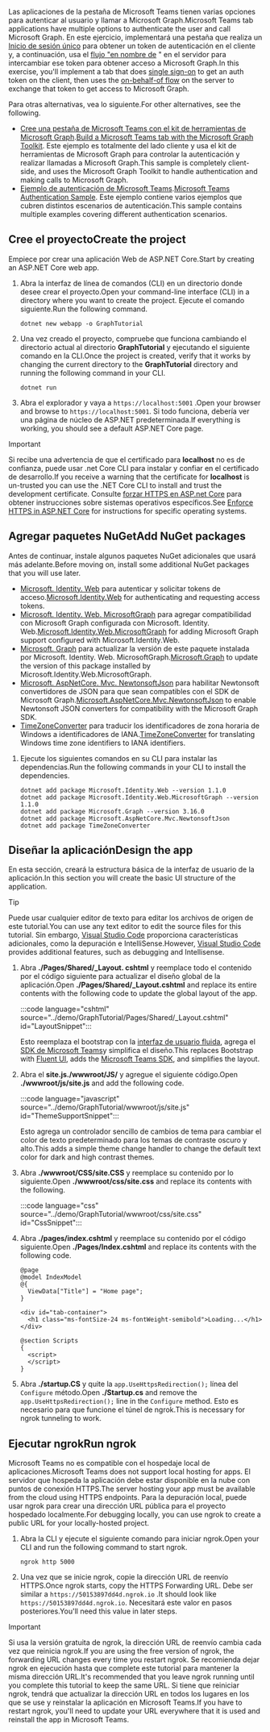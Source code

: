 <!-- markdownlint-disable MD002 MD041 -->

<span data-ttu-id="663aa-101">Las aplicaciones de la pestaña de Microsoft Teams tienen varias opciones para autenticar al usuario y llamar a Microsoft Graph.</span><span class="sxs-lookup"><span data-stu-id="663aa-101">Microsoft Teams tab applications have multiple options to authenticate the user and call Microsoft Graph.</span></span> <span data-ttu-id="663aa-102">En este ejercicio, implementará una pestaña que realiza un [Inicio de sesión único](/microsoftteams/platform/tabs/how-to/authentication/auth-aad-sso) para obtener un token de autenticación en el cliente y, a continuación, usa el [flujo "en nombre de](/azure/active-directory/develop/v2-oauth2-on-behalf-of-flow) " en el servidor para intercambiar ese token para obtener acceso a Microsoft Graph.</span><span class="sxs-lookup"><span data-stu-id="663aa-102">In this exercise, you'll implement a tab that does [single sign-on](/microsoftteams/platform/tabs/how-to/authentication/auth-aad-sso) to get an auth token on the client, then uses the [on-behalf-of flow](/azure/active-directory/develop/v2-oauth2-on-behalf-of-flow) on the server to exchange that token to get access to Microsoft Graph.</span></span>

<span data-ttu-id="663aa-103">Para otras alternativas, vea lo siguiente.</span><span class="sxs-lookup"><span data-stu-id="663aa-103">For other alternatives, see the following.</span></span>

- <span data-ttu-id="663aa-104">[Cree una pestaña de Microsoft Teams con el kit de herramientas de Microsoft Graph](/graph/toolkit/get-started/build-a-microsoft-teams-tab).</span><span class="sxs-lookup"><span data-stu-id="663aa-104">[Build a Microsoft Teams tab with the Microsoft Graph Toolkit](/graph/toolkit/get-started/build-a-microsoft-teams-tab).</span></span> <span data-ttu-id="663aa-105">Este ejemplo es totalmente del lado cliente y usa el kit de herramientas de Microsoft Graph para controlar la autenticación y realizar llamadas a Microsoft Graph.</span><span class="sxs-lookup"><span data-stu-id="663aa-105">This sample is completely client-side, and uses the Microsoft Graph Toolkit to handle authentication and making calls to Microsoft Graph.</span></span>
- <span data-ttu-id="663aa-106">[Ejemplo de autenticación de Microsoft Teams](https://github.com/OfficeDev/microsoft-teams-sample-auth-node).</span><span class="sxs-lookup"><span data-stu-id="663aa-106">[Microsoft Teams Authentication Sample](https://github.com/OfficeDev/microsoft-teams-sample-auth-node).</span></span> <span data-ttu-id="663aa-107">Este ejemplo contiene varios ejemplos que cubren distintos escenarios de autenticación.</span><span class="sxs-lookup"><span data-stu-id="663aa-107">This sample contains multiple examples covering different authentication scenarios.</span></span>

## <a name="create-the-project"></a><span data-ttu-id="663aa-108">Cree el proyecto</span><span class="sxs-lookup"><span data-stu-id="663aa-108">Create the project</span></span>

<span data-ttu-id="663aa-109">Empiece por crear una aplicación Web de ASP.NET Core.</span><span class="sxs-lookup"><span data-stu-id="663aa-109">Start by creating an ASP.NET Core web app.</span></span>

1. <span data-ttu-id="663aa-110">Abra la interfaz de línea de comandos (CLI) en un directorio donde desee crear el proyecto.</span><span class="sxs-lookup"><span data-stu-id="663aa-110">Open your command-line interface (CLI) in a directory where you want to create the project.</span></span> <span data-ttu-id="663aa-111">Ejecute el comando siguiente.</span><span class="sxs-lookup"><span data-stu-id="663aa-111">Run the following command.</span></span>

    ```Shell
    dotnet new webapp -o GraphTutorial
    ```

1. <span data-ttu-id="663aa-112">Una vez creado el proyecto, compruebe que funciona cambiando el directorio actual al directorio **GraphTutorial** y ejecutando el siguiente comando en la CLI.</span><span class="sxs-lookup"><span data-stu-id="663aa-112">Once the project is created, verify that it works by changing the current directory to the **GraphTutorial** directory and running the following command in your CLI.</span></span>

    ```Shell
    dotnet run
    ```

1. <span data-ttu-id="663aa-113">Abra el explorador y vaya a `https://localhost:5001` .</span><span class="sxs-lookup"><span data-stu-id="663aa-113">Open your browser and browse to `https://localhost:5001`.</span></span> <span data-ttu-id="663aa-114">Si todo funciona, debería ver una página de núcleo de ASP.NET predeterminada.</span><span class="sxs-lookup"><span data-stu-id="663aa-114">If everything is working, you should see a default ASP.NET Core page.</span></span>

> [!IMPORTANT]
> <span data-ttu-id="663aa-115">Si recibe una advertencia de que el certificado para **localhost** no es de confianza, puede usar .net Core CLI para instalar y confiar en el certificado de desarrollo.</span><span class="sxs-lookup"><span data-stu-id="663aa-115">If you receive a warning that the certificate for **localhost** is un-trusted you can use the .NET Core CLI to install and trust the development certificate.</span></span> <span data-ttu-id="663aa-116">Consulte [forzar HTTPS en ASP.net Core](/aspnet/core/security/enforcing-ssl?view=aspnetcore-3.1) para obtener instrucciones sobre sistemas operativos específicos.</span><span class="sxs-lookup"><span data-stu-id="663aa-116">See [Enforce HTTPS in ASP.NET Core](/aspnet/core/security/enforcing-ssl?view=aspnetcore-3.1) for instructions for specific operating systems.</span></span>

## <a name="add-nuget-packages"></a><span data-ttu-id="663aa-117">Agregar paquetes NuGet</span><span class="sxs-lookup"><span data-stu-id="663aa-117">Add NuGet packages</span></span>

<span data-ttu-id="663aa-118">Antes de continuar, instale algunos paquetes NuGet adicionales que usará más adelante.</span><span class="sxs-lookup"><span data-stu-id="663aa-118">Before moving on, install some additional NuGet packages that you will use later.</span></span>

- <span data-ttu-id="663aa-119">[Microsoft. Identity. Web](https://www.nuget.org/packages/Microsoft.Identity.Web/) para autenticar y solicitar tokens de acceso.</span><span class="sxs-lookup"><span data-stu-id="663aa-119">[Microsoft.Identity.Web](https://www.nuget.org/packages/Microsoft.Identity.Web/) for authenticating and requesting access tokens.</span></span>
- <span data-ttu-id="663aa-120">[Microsoft. Identity. Web. MicrosoftGraph](https://www.nuget.org/packages/Microsoft.Identity.Web.MicrosoftGraph/) para agregar compatibilidad con Microsoft Graph configurada con Microsoft. Identity. Web.</span><span class="sxs-lookup"><span data-stu-id="663aa-120">[Microsoft.Identity.Web.MicrosoftGraph](https://www.nuget.org/packages/Microsoft.Identity.Web.MicrosoftGraph/) for adding Microsoft Graph support configured with Microsoft.Identity.Web.</span></span>
- <span data-ttu-id="663aa-121">[Microsoft. Graph](https://www.nuget.org/packages/Microsoft.Graph/) para actualizar la versión de este paquete instalada por Microsoft. Identity. Web. MicrosoftGraph.</span><span class="sxs-lookup"><span data-stu-id="663aa-121">[Microsoft.Graph](https://www.nuget.org/packages/Microsoft.Graph/) to update the version of this package installed by Microsoft.Identity.Web.MicrosoftGraph.</span></span>
- <span data-ttu-id="663aa-122">[Microsoft. AspNetCore. Mvc. NewtonsoftJson](https://www.nuget.org/packages/Microsoft.AspNetCore.Mvc.NewtonsoftJson/) para habilitar Newtonsoft convertidores de JSON para que sean compatibles con el SDK de Microsoft Graph.</span><span class="sxs-lookup"><span data-stu-id="663aa-122">[Microsoft.AspNetCore.Mvc.NewtonsoftJson](https://www.nuget.org/packages/Microsoft.AspNetCore.Mvc.NewtonsoftJson/) to enable Newtonsoft JSON converters for compatibility with the Microsoft Graph SDK.</span></span>
- <span data-ttu-id="663aa-123">[TimeZoneConverter](https://github.com/mj1856/TimeZoneConverter) para traducir los identificadores de zona horaria de Windows a identificadores de IANA.</span><span class="sxs-lookup"><span data-stu-id="663aa-123">[TimeZoneConverter](https://github.com/mj1856/TimeZoneConverter) for translating Windows time zone identifiers to IANA identifiers.</span></span>

1. <span data-ttu-id="663aa-124">Ejecute los siguientes comandos en su CLI para instalar las dependencias.</span><span class="sxs-lookup"><span data-stu-id="663aa-124">Run the following commands in your CLI to install the dependencies.</span></span>

    ```Shell
    dotnet add package Microsoft.Identity.Web --version 1.1.0
    dotnet add package Microsoft.Identity.Web.MicrosoftGraph --version 1.1.0
    dotnet add package Microsoft.Graph --version 3.16.0
    dotnet add package Microsoft.AspNetCore.Mvc.NewtonsoftJson
    dotnet add package TimeZoneConverter
    ```

## <a name="design-the-app"></a><span data-ttu-id="663aa-125">Diseñar la aplicación</span><span class="sxs-lookup"><span data-stu-id="663aa-125">Design the app</span></span>

<span data-ttu-id="663aa-126">En esta sección, creará la estructura básica de la interfaz de usuario de la aplicación.</span><span class="sxs-lookup"><span data-stu-id="663aa-126">In this section you will create the basic UI structure of the application.</span></span>

> [!TIP]
> <span data-ttu-id="663aa-127">Puede usar cualquier editor de texto para editar los archivos de origen de este tutorial.</span><span class="sxs-lookup"><span data-stu-id="663aa-127">You can use any text editor to edit the source files for this tutorial.</span></span> <span data-ttu-id="663aa-128">Sin embargo, [Visual Studio Code](https://code.visualstudio.com/) proporciona características adicionales, como la depuración e IntelliSense.</span><span class="sxs-lookup"><span data-stu-id="663aa-128">However, [Visual Studio Code](https://code.visualstudio.com/) provides additional features, such as debugging and Intellisense.</span></span>

1. <span data-ttu-id="663aa-129">Abra **./Pages/Shared/_Layout. cshtml** y reemplace todo el contenido por el código siguiente para actualizar el diseño global de la aplicación.</span><span class="sxs-lookup"><span data-stu-id="663aa-129">Open **./Pages/Shared/_Layout.cshtml** and replace its entire contents with the following code to update the global layout of the app.</span></span>

    :::code language="cshtml" source="../demo/GraphTutorial/Pages/Shared/_Layout.cshtml" id="LayoutSnippet":::

    <span data-ttu-id="663aa-130">Esto reemplaza el bootstrap con la [interfaz de usuario fluida](https://developer.microsoft.com/fluentui), agrega el [SDK de Microsoft Teams](/javascript/api/overview/msteams-client)y simplifica el diseño.</span><span class="sxs-lookup"><span data-stu-id="663aa-130">This replaces Bootstrap with [Fluent UI](https://developer.microsoft.com/fluentui), adds the [Microsoft Teams SDK](/javascript/api/overview/msteams-client), and simplifies the layout.</span></span>

1. <span data-ttu-id="663aa-131">Abra el **site.js./wwwroot/JS/** y agregue el siguiente código.</span><span class="sxs-lookup"><span data-stu-id="663aa-131">Open **./wwwroot/js/site.js** and add the following code.</span></span>

    :::code language="javascript" source="../demo/GraphTutorial/wwwroot/js/site.js" id="ThemeSupportSnippet":::

    <span data-ttu-id="663aa-132">Esto agrega un controlador sencillo de cambios de tema para cambiar el color de texto predeterminado para los temas de contraste oscuro y alto.</span><span class="sxs-lookup"><span data-stu-id="663aa-132">This adds a simple theme change handler to change the default text color for dark and high contrast themes.</span></span>

1. <span data-ttu-id="663aa-133">Abra **./wwwroot/CSS/site.CSS** y reemplace su contenido por lo siguiente.</span><span class="sxs-lookup"><span data-stu-id="663aa-133">Open **./wwwroot/css/site.css** and replace its contents with the following.</span></span>

    :::code language="css" source="../demo/GraphTutorial/wwwroot/css/site.css" id="CssSnippet":::

1. <span data-ttu-id="663aa-134">Abra **./pages/index.cshtml** y reemplace su contenido por el código siguiente.</span><span class="sxs-lookup"><span data-stu-id="663aa-134">Open **./Pages/Index.cshtml** and replace its contents with the following code.</span></span>

    ```cshtml
    @page
    @model IndexModel
    @{
      ViewData["Title"] = "Home page";
    }

    <div id="tab-container">
      <h1 class="ms-fontSize-24 ms-fontWeight-semibold">Loading...</h1>
    </div>

    @section Scripts
    {
      <script>
      </script>
    }
    ```

1. <span data-ttu-id="663aa-135">Abra **./startup.CS** y quite la `app.UseHttpsRedirection();` línea del `Configure` método.</span><span class="sxs-lookup"><span data-stu-id="663aa-135">Open **./Startup.cs** and remove the `app.UseHttpsRedirection();` line in the `Configure` method.</span></span> <span data-ttu-id="663aa-136">Esto es necesario para que funcione el túnel de ngrok.</span><span class="sxs-lookup"><span data-stu-id="663aa-136">This is necessary for ngrok tunneling to work.</span></span>

## <a name="run-ngrok"></a><span data-ttu-id="663aa-137">Ejecutar ngrok</span><span class="sxs-lookup"><span data-stu-id="663aa-137">Run ngrok</span></span>

<span data-ttu-id="663aa-138">Microsoft Teams no es compatible con el hospedaje local de aplicaciones.</span><span class="sxs-lookup"><span data-stu-id="663aa-138">Microsoft Teams does not support local hosting for apps.</span></span> <span data-ttu-id="663aa-139">El servidor que hospeda la aplicación debe estar disponible en la nube con puntos de conexión HTTPS.</span><span class="sxs-lookup"><span data-stu-id="663aa-139">The server hosting your app must be available from the cloud using HTTPS endpoints.</span></span> <span data-ttu-id="663aa-140">Para la depuración local, puede usar ngrok para crear una dirección URL pública para el proyecto hospedado localmente.</span><span class="sxs-lookup"><span data-stu-id="663aa-140">For debugging locally, you can use ngrok to create a public URL for your locally-hosted project.</span></span>

1. <span data-ttu-id="663aa-141">Abra la CLI y ejecute el siguiente comando para iniciar ngrok.</span><span class="sxs-lookup"><span data-stu-id="663aa-141">Open your CLI and run the following command to start ngrok.</span></span>

    ```Shell
    ngrok http 5000
    ```

1. <span data-ttu-id="663aa-142">Una vez que se inicie ngrok, copie la dirección URL de reenvío HTTPS.</span><span class="sxs-lookup"><span data-stu-id="663aa-142">Once ngrok starts, copy the HTTPS Forwarding URL.</span></span> <span data-ttu-id="663aa-143">Debe ser similar a `https://50153897dd4d.ngrok.io` .</span><span class="sxs-lookup"><span data-stu-id="663aa-143">It should look like `https://50153897dd4d.ngrok.io`.</span></span> <span data-ttu-id="663aa-144">Necesitará este valor en pasos posteriores.</span><span class="sxs-lookup"><span data-stu-id="663aa-144">You'll need this value in later steps.</span></span>

> [!IMPORTANT]
> <span data-ttu-id="663aa-145">Si usa la versión gratuita de ngrok, la dirección URL de reenvío cambia cada vez que reinicia ngrok.</span><span class="sxs-lookup"><span data-stu-id="663aa-145">If you are using the free version of ngrok, the forwarding URL changes every time you restart ngrok.</span></span> <span data-ttu-id="663aa-146">Se recomienda dejar ngrok en ejecución hasta que complete este tutorial para mantener la misma dirección URL.</span><span class="sxs-lookup"><span data-stu-id="663aa-146">It's recommended that you leave ngrok running until you complete this tutorial to keep the same URL.</span></span> <span data-ttu-id="663aa-147">Si tiene que reiniciar ngrok, tendrá que actualizar la dirección URL en todos los lugares en los que se use y reinstalar la aplicación en Microsoft Teams.</span><span class="sxs-lookup"><span data-stu-id="663aa-147">If you have to restart ngrok, you'll need to update your URL everywhere that it is used and reinstall the app in Microsoft Teams.</span></span>
